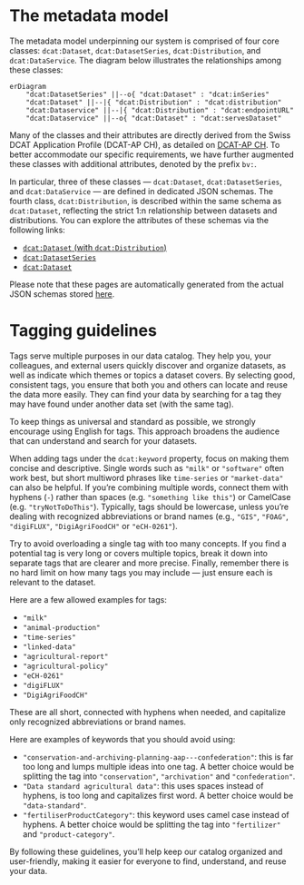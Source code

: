 # The metadata model

The metadata model underpinning our system is comprised of four core classes: `dcat:Dataset`, `dcat:DatasetSeries`, `dcat:Distribution`, and `dcat:DataService`. The diagram below illustrates the relationships among these classes:

```mermaid
erDiagram
    "dcat:DatasetSeries" ||--o{ "dcat:Dataset" : "dcat:inSeries"
    "dcat:Dataset" ||--|{ "dcat:Distribution" : "dcat:distribution"
    "dcat:Dataservice" ||--|{ "dcat:Distribution" : "dcat:endpointURL"
    "dcat:Dataservice" ||--o{ "dcat:Dataset" : "dcat:servesDataset"
```

Many of the classes and their attributes are directly derived from the Swiss DCAT Application Profile (DCAT-AP CH), as detailed on [DCAT-AP CH](https://www.dcat-ap.ch/). To better accommodate our specific requirements, we have further augmented these classes with additional attributes, denoted by the prefix `bv:`.

In particular, three of these classes — `dcat:Dataset`, `dcat:DatasetSeries`, and `dcat:DataService` — are defined in dedicated JSON schemas. The fourth class, `dcat:Distribution`, is described within the same schema as `dcat:Dataset`, reflecting the strict 1:n relationship between datasets and distributions. You can explore the attributes of these schemas via the following links:

- [`dcat:Dataset` (with `dcat:Distribution`)](https://json-schema.app/view/%23?url=https%3A%2F%2Fraw.githubusercontent.com%2Fblw-ofag-ufag%2Fmetadata%2Frefs%2Fheads%2Fmain%2Fdata%2Fschemas%2Fdataset.json)
- [`dcat:DatasetSeries`](https://json-schema.app/view/%23?url=https%3A%2F%2Fraw.githubusercontent.com%2Fblw-ofag-ufag%2Fmetadata%2Frefs%2Fheads%2Fmain%2Fdata%2Fschemas%2FdatasetSeries.json)
- [`dcat:Dataset`](https://json-schema.app/view/%23?url=https%3A%2F%2Fraw.githubusercontent.com%2Fblw-ofag-ufag%2Fmetadata%2Frefs%2Fheads%2Fmain%2Fdata%2Fschemas%2FdataService.json)

Please note that these pages are automatically generated from the actual JSON schemas stored [here](https://github.com/blw-ofag-ufag/metadata/tree/main/data/schemas).

# Tagging guidelines

Tags serve multiple purposes in our data catalog.
They help you, your colleagues, and external users quickly discover and organize datasets, as well as indicate which themes or topics a dataset covers.
By selecting good, consistent tags, you ensure that both you and others can locate and reuse the data more easily.
They can find your data by searching for a tag they may have found under another data set (with the same tag).

To keep things as universal and standard as possible, we strongly encourage using English for tags.
This approach broadens the audience that can understand and search for your datasets.

When adding tags under the `dcat:keyword` property, focus on making them concise and descriptive.
Single words such as `"milk"` or `"software"` often work best, but short multiword phrases like `time-series` or `"market-data"` can also be helpful.
If you’re combining multiple words, connect them with hyphens (`-`) rather than spaces (e.g. `"something like this"`) or CamelCase (e.g. `"tryNotToDoThis"`).
Typically, tags should be lowercase, unless you’re dealing with recognized abbreviations or brand names (e.g., `"GIS"`, `"FOAG"`, `"digiFLUX"`, `"DigiAgriFoodCH"` or `"eCH-0261"`).

Try to avoid overloading a single tag with too many concepts.
If you find a potential tag is very long or covers multiple topics, break it down into separate tags that are clearer and more precise.
Finally, remember there is no hard limit on how many tags you may include — just ensure each is relevant to the dataset.

Here are a few allowed examples for tags:

- `"milk"`
- `"animal-production"`
- `"time-series"`
- `"linked-data"`
- `"agricultural-report"`
- `"agricultural-policy"`
- `"eCH-0261"`
- `"digiFLUX"`
- `"DigiAgriFoodCH"`

These are all short, connected with hyphens when needed, and capitalize only recognized abbreviations or brand names.

Here are examples of keywords that you should avoid using:

- `"conservation-and-archiving-planning-aap---confederation"`: this is far too long and lumps multiple ideas into one tag. A better choice would be splitting the tag into `"conservation"`, `"archivation"` and `"confederation"`.
- `"Data standard agricultural data"`: this uses spaces instead of hyphens, is too long and capitalizes first word. A better choice would be `"data-standard"`.
- `"fertiliserProductCategory"`: this keyword uses camel case instead of hyphens. A better choice would be splitting the tag into `"fertilizer"` and `"product-category"`.

By following these guidelines, you’ll help keep our catalog organized and user-friendly, making it easier for everyone to find, understand, and reuse your data.